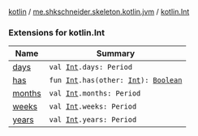[kotlin](../../index.md) / [me.shkschneider.skeleton.kotlin.jvm](../index.md) / [kotlin.Int](./index.md)

### Extensions for kotlin.Int

| Name | Summary |
|---|---|
| [days](days.md) | `val `[`Int`](https://kotlinlang.org/api/latest/jvm/stdlib/kotlin/-int/index.html)`.days: Period` |
| [has](has.md) | `fun `[`Int`](https://kotlinlang.org/api/latest/jvm/stdlib/kotlin/-int/index.html)`.has(other: `[`Int`](https://kotlinlang.org/api/latest/jvm/stdlib/kotlin/-int/index.html)`): `[`Boolean`](https://kotlinlang.org/api/latest/jvm/stdlib/kotlin/-boolean/index.html) |
| [months](months.md) | `val `[`Int`](https://kotlinlang.org/api/latest/jvm/stdlib/kotlin/-int/index.html)`.months: Period` |
| [weeks](weeks.md) | `val `[`Int`](https://kotlinlang.org/api/latest/jvm/stdlib/kotlin/-int/index.html)`.weeks: Period` |
| [years](years.md) | `val `[`Int`](https://kotlinlang.org/api/latest/jvm/stdlib/kotlin/-int/index.html)`.years: Period` |
